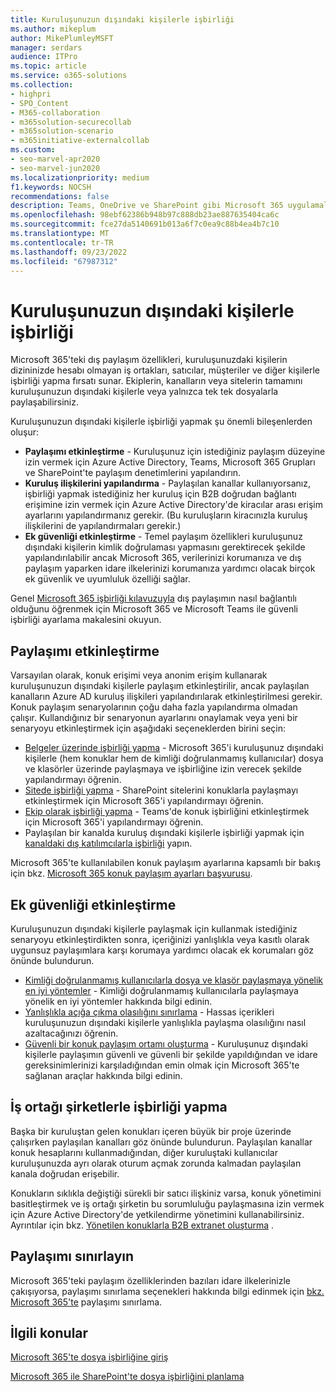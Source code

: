 ```yaml
---
title: Kuruluşunuzun dışındaki kişilerle işbirliği
ms.author: mikeplum
author: MikePlumleyMSFT
manager: serdars
audience: ITPro
ms.topic: article
ms.service: o365-solutions
ms.collection:
- highpri
- SPO_Content
- M365-collaboration
- m365solution-securecollab
- m365solution-scenario
- m365initiative-externalcollab
ms.custom:
- seo-marvel-apr2020
- seo-marvel-jun2020
ms.localizationpriority: medium
f1.keywords: NOCSH
recommendations: false
description: Teams, OneDrive ve SharePoint gibi Microsoft 365 uygulamalarını kuruluşunuz dışındaki kişilerle işbirliği için yapılandırmayı öğrenin.
ms.openlocfilehash: 98ebf62386b948b97c888db23ae887635404ca6c
ms.sourcegitcommit: fce27da5140691b013a6f7c0ea9c88b4ea4b7c10
ms.translationtype: MT
ms.contentlocale: tr-TR
ms.lasthandoff: 09/23/2022
ms.locfileid: "67987312"
---
```

# <a name="collaborating-with-people-outside-your-organization"></a>Kuruluşunuzun dışındaki kişilerle işbirliği

Microsoft 365'teki dış paylaşım özellikleri, kuruluşunuzdaki kişilerin dizininizde hesabı olmayan iş ortakları, satıcılar, müşteriler ve diğer kişilerle işbirliği yapma fırsatı sunar. Ekiplerin, kanalların veya sitelerin tamamını kuruluşunuzun dışındaki kişilerle veya yalnızca tek tek dosyalarla paylaşabilirsiniz.

Kuruluşunuzun dışındaki kişilerle işbirliği yapmak şu önemli bileşenlerden oluşur:

- **Paylaşımı etkinleştirme** - Kuruluşunuz için istediğiniz paylaşım düzeyine izin vermek için Azure Active Directory, Teams, Microsoft 365 Grupları ve SharePoint'te paylaşım denetimlerini yapılandırın.
- **Kuruluş ilişkilerini yapılandırma** - Paylaşılan kanallar kullanıyorsanız, işbirliği yapmak istediğiniz her kuruluş için B2B doğrudan bağlantı erişimine izin vermek için Azure Active Directory'de kiracılar arası erişim ayarlarını yapılandırmanız gerekir. (Bu kuruluşların kiracınızla kuruluş ilişkilerini de yapılandırmaları gerekir.)
- **Ek güvenliği etkinleştirme** - Temel paylaşım özellikleri kuruluşunuz dışındaki kişilerin kimlik doğrulaması yapmasını gerektirecek şekilde yapılandırılabilir ancak Microsoft 365, verilerinizi korumanıza ve dış paylaşım yaparken idare ilkelerinizi korumanıza yardımcı olacak birçok ek güvenlik ve uyumluluk özelliği sağlar.

Genel [Microsoft 365 işbirliği kılavuzuyla](/microsoft-365/solutions/setup-secure-collaboration-with-teams) dış paylaşımın nasıl bağlantılı olduğunu öğrenmek için Microsoft 365 ve Microsoft Teams ile güvenli işbirliği ayarlama makalesini okuyun.

## <a name="enable-sharing"></a>Paylaşımı etkinleştirme

Varsayılan olarak, konuk erişimi veya anonim erişim kullanarak kuruluşunuzun dışındaki kişilerle paylaşım etkinleştirilir, ancak paylaşılan kanalların Azure AD kuruluş ilişkileri yapılandırılarak etkinleştirilmesi gerekir. Konuk paylaşım senaryolarının çoğu daha fazla yapılandırma olmadan çalışır. Kullandığınız bir senaryonun ayarlarını onaylamak veya yeni bir senaryoyu etkinleştirmek için aşağıdaki seçeneklerden birini seçin:

- [Belgeler üzerinde işbirliği yapma](collaborate-on-documents.md) - Microsoft 365'i kuruluşunuz dışındaki kişilerle (hem konuklar hem de kimliği doğrulanmamış kullanıcılar) dosya ve klasörler üzerinde paylaşmaya ve işbirliğine izin verecek şekilde yapılandırmayı öğrenin.
- [Sitede işbirliği yapma](collaborate-in-site.md) - SharePoint sitelerini konuklarla paylaşmayı etkinleştirmek için Microsoft 365'i yapılandırmayı öğrenin.
- [Ekip olarak işbirliği yapma](collaborate-as-team.md) - Teams'de konuk işbirliğini etkinleştirmek için Microsoft 365'i yapılandırmayı öğrenin.
- Paylaşılan bir kanalda kuruluş dışındaki kişilerle işbirliği yapmak için [kanaldaki dış katılımcılarla işbirliği](/microsoft-365/solutions/collaborate-teams-direct-connect) yapın.

Microsoft 365'te kullanılabilen konuk paylaşım ayarlarına kapsamlı bir bakış için bkz. [Microsoft 365 konuk paylaşım ayarları başvurusu](microsoft-365-guest-settings.md).

## <a name="enable-additional-security"></a>Ek güvenliği etkinleştirme

Kuruluşunuzun dışındaki kişilerle paylaşmak için kullanmak istediğiniz senaryoyu etkinleştirdikten sonra, içeriğinizi yanlışlıkla veya kasıtlı olarak uygunsuz paylaşımlara karşı korumaya yardımcı olacak ek korumaları göz önünde bulundurun.

- [Kimliği doğrulanmamış kullanıcılarla dosya ve klasör paylaşmaya yönelik en iyi yöntemler](best-practices-anonymous-sharing.md) - Kimliği doğrulanmamış kullanıcılarla paylaşmaya yönelik en iyi yöntemler hakkında bilgi edinin.
- [Yanlışlıkla açığa çıkma olasılığını sınırlama](share-limit-accidental-exposure.md) - Hassas içerikleri kuruluşunuzun dışındaki kişilerle yanlışlıkla paylaşma olasılığını nasıl azaltacağınızı öğrenin.
- [Güvenli bir konuk paylaşım ortamı oluşturma](create-secure-guest-sharing-environment.md) - Kuruluşunuz dışındaki kişilerle paylaşımın güvenli ve güvenli bir şekilde yapıldığından ve idare gereksinimlerinizi karşıladığından emin olmak için Microsoft 365'te sağlanan araçlar hakkında bilgi edinin.

## <a name="collaborate-with-partner-companies"></a>İş ortağı şirketlerle işbirliği yapma

Başka bir kuruluştan gelen konukları içeren büyük bir proje üzerinde çalışırken paylaşılan kanalları göz önünde bulundurun. Paylaşılan kanallar konuk hesaplarını kullanmadığından, diğer kuruluştaki kullanıcılar kuruluşunuzda ayrı olarak oturum açmak zorunda kalmadan paylaşılan kanala doğrudan erişebilir.

Konukların sıklıkla değiştiği sürekli bir satıcı ilişkiniz varsa, konuk yönetimini basitleştirmek ve iş ortağı şirketin bu sorumluluğu paylaşmasına izin vermek için Azure Active Directory'de yetkilendirme yönetimini kullanabilirsiniz. Ayrıntılar için bkz. [Yönetilen konuklarla B2B extranet oluşturma](b2b-extranet.md) .

## <a name="limit-sharing"></a>Paylaşımı sınırlayın

Microsoft 365'teki paylaşım özelliklerinden bazıları idare ilkelerinizle çakışıyorsa, paylaşımı sınırlama seçenekleri hakkında bilgi edinmek için [bkz. Microsoft 365'te](microsoft-365-limit-sharing.md) paylaşımı sınırlama.

## <a name="related-topics"></a>İlgili konular

[Microsoft 365'te dosya işbirliğine giriş](/sharepoint/intro-to-file-collaboration)

[Microsoft 365 ile SharePoint'te dosya işbirliğini planlama](/sharepoint/deploy-file-collaboration)
